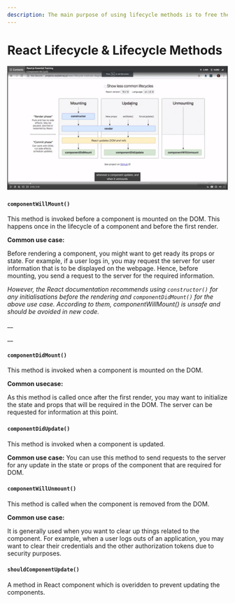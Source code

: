 ```yaml
---
description: The main purpose of using lifecycle methods is to free the resources
---
```


# React Lifecycle & Lifecycle Methods

![](.gitbook/assets/1111111111.png)

#### `componentWillMount()`

This method is invoked before a component is mounted on the DOM. This happens once in the lifecycle of a component and before the first render.

**Common use case:**

Before rendering a component, you might want to get ready its props or state. For example, if a user logs in, you may request the server for user information that is to be displayed on the webpage. Hence, before mounting, you send a request to the server for the required information.

_However, the React documentation recommends using `constructor()` for any initialisations before the rendering and `componentDidMount()` for the above use case. According to them, componentWillMount\(\) is unsafe and should be avoided in new code._

\_\_

\_\_

#### `componentDidMount()`

This method is invoked when a component is mounted on the DOM.

**Common usecase:**

As this method is called once after the first render, you may want to initialize the state and props that will be required in the DOM. The server can be requested for information at this point.





#### `componentDidUpdate()`

This method is invoked when a component is updated.

**Common use case:** You can use this method to send requests to the server for any update in the state or props of the component that are required for DOM.





#### `componentWillUnmount()`

This method is called when the component is removed from the DOM.

**Common use case:**

It is generally used when you want to clear up things related to the component. For example, when a user logs outs of an application, you may want to clear their credentials and the other authorization tokens due to security purposes.



#### **`shouldComponentUpdate()`**

A method in React component which is overidden to prevent updating the components.



